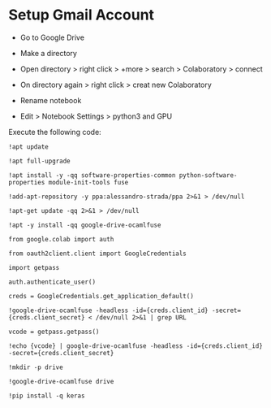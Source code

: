 <h1>Setup Gmail Account</h1>

* Go to Google Drive

* Make a directory

* Open directory > right click > +more > search > Colaboratory > connect

* On directory again > right click > creat new Colaboratory

* Rename notebook

* Edit > Notebook Settings > python3 and GPU

Execute the following code:

`!apt update`

`!apt full-upgrade`

`!apt install -y -qq software-properties-common python-software-properties module-init-tools fuse`

`!add-apt-repository -y ppa:alessandro-strada/ppa 2>&1 > /dev/null`

`!apt-get update -qq 2>&1 > /dev/null`

`!apt -y install -qq google-drive-ocamlfuse`

`from google.colab import auth`

`from oauth2client.client import GoogleCredentials`

`import getpass`

`auth.authenticate_user()`

`creds = GoogleCredentials.get_application_default()`

`!google-drive-ocamlfuse -headless -id={creds.client_id} -secret={creds.client_secret} < /dev/null 2>&1 | grep URL`

`vcode = getpass.getpass()`

`!echo {vcode} | google-drive-ocamlfuse -headless -id={creds.client_id} -secret={creds.client_secret}`

`!mkdir -p drive`

`!google-drive-ocamlfuse drive`

`!pip install -q keras`
